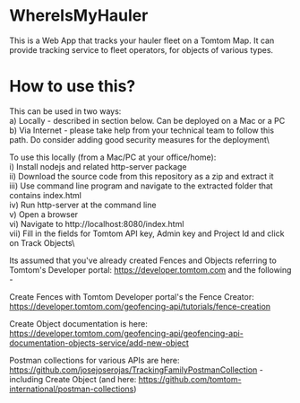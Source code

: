# WhereIsMyHauler
This is a Web App that tracks your hauler fleet on a Tomtom Map.
It can provide tracking service to fleet operators, for objects of various types.


# How to use this?
This can be used in two ways:\
a) Locally - described in section below. Can be deployed on a Mac or a PC\
b) Via Internet - please take help from your technical team to follow this path. Do consider adding good security measures for the deployment\

To use this locally (from a Mac/PC at your office/home):\
i)     Install nodejs and related http-server package\
ii)    Download the source code from this repository as a zip and extract it\
iii)   Use command line program and navigate to the extracted folder that contains index.html\
iv)    Run http-server at the command line\
v)     Open a browser\
vi)    Navigate to http://localhost:8080/index.html\
vii)   Fill in the fields for Tomtom API key, Admin key and Project Id and click on Track Objects\


Its assumed that you've already created Fences and Objects referring to Tomtom's Developer portal:
https://developer.tomtom.com
and the following - 

Create Fences with Tomtom Developer portal's the Fence Creator:
https://developer.tomtom.com/geofencing-api/tutorials/fence-creation


Create Object documentation is here:
https://developer.tomtom.com/geofencing-api/geofencing-api-documentation-objects-service/add-new-object

Postman collections for various APIs are here:
https://github.com/josejoserojas/TrackingFamilyPostmanCollection - including Create Object
(and here:
https://github.com/tomtom-international/postman-collections)

